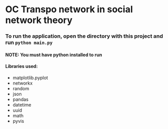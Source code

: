 # OC Transpo network in social network theory

### To run the application, open the directory with this project and run `python main.py`

#### NOTE: You must have python installed to run

#### Libraries used:
- matplotlib.pyplot
- networkx
- random
- json
- pandas
- datetime
- uuid
- math
- pyvis

